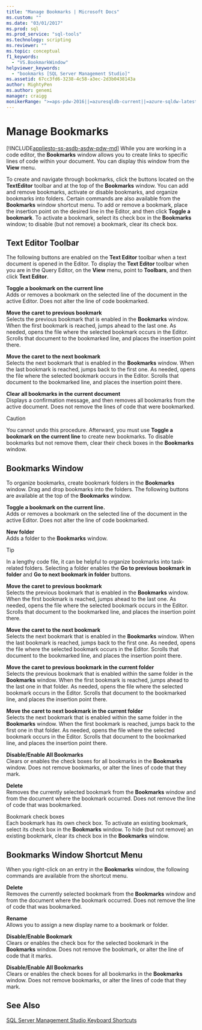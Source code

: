 ```yaml
---
title: "Manage Bookmarks | Microsoft Docs"
ms.custom: ""
ms.date: "03/01/2017"
ms.prod: sql
ms.prod_service: "sql-tools"
ms.technology: scripting
ms.reviewer: ""
ms.topic: conceptual
f1_keywords: 
  - "VS.BookmarkWindow"
helpviewer_keywords: 
  - "bookmarks [SQL Server Management Studio]"
ms.assetid: 67cc3fd6-3238-4c58-a3ec-2d3b0438143a
author: MightyPen
ms.author: genemi
manager: craigg
monikerRange: ">=aps-pdw-2016||=azuresqldb-current||=azure-sqldw-latest||>=sql-server-2016||=sqlallproducts-allversions||>=sql-server-linux-2017||=azuresqldb-mi-current"
---
```

# Manage Bookmarks
[!INCLUDE[appliesto-ss-asdb-asdw-pdw-md](../../includes/appliesto-ss-asdb-asdw-pdw-md.md)]
  While you are working in a code editor, the **Bookmarks** window allows you to create links to specific lines of code within your document. You can display this window from the **View** menu.  
  
 To create and navigate through bookmarks, click the buttons located on the **TextEditor** toolbar and at the top of the **Bookmarks** window. You can add and remove bookmarks, activate or disable bookmarks, and organize bookmarks into folders. Certain commands are also available from the **Bookmarks** window shortcut menu. To add or remove a bookmark, place the insertion point on the desired line in the Editor, and then click **Toggle a bookmark**. To activate a bookmark, select its check box in the **Bookmarks** window; to disable (but not remove) a bookmark, clear its check box.  
  
## Text Editor Toolbar  
 The following buttons are enabled on the **Text Editor** toolbar when a text document is opened in the Editor. To display the **Text Editor** toolbar when you are in the Query Editor, on the **View** menu, point to **Toolbars**, and then click **Text Editor**.  
  
 **Toggle a bookmark on the current line**  
 Adds or removes a bookmark on the selected line of the document in the active Editor. Does not alter the line of code bookmarked.  
  
 **Move the caret to previous bookmark**  
 Selects the previous bookmark that is enabled in the **Bookmarks** window. When the first bookmark is reached, jumps ahead to the last one. As needed, opens the file where the selected bookmark occurs in the Editor. Scrolls that document to the bookmarked line, and places the insertion point there.  
  
 **Move the caret to the next bookmark**  
 Selects the next bookmark that is enabled in the **Bookmarks** window. When the last bookmark is reached, jumps back to the first one. As needed, opens the file where the selected bookmark occurs in the Editor. Scrolls that document to the bookmarked line, and places the insertion point there.  
  
 **Clear all bookmarks in the current document**  
 Displays a confirmation message, and then removes all bookmarks from the active document. Does not remove the lines of code that were bookmarked.  
  
> [!CAUTION]  
>  You cannot undo this procedure. Afterward, you must use **Toggle a bookmark on the current line** to create new bookmarks. To disable bookmarks but not remove them, clear their check boxes in the **Bookmarks** window.  
  
## Bookmarks Window  
 To organize bookmarks, create bookmark folders in the **Bookmarks** window. Drag and drop bookmarks into the folders. The following buttons are available at the top of the **Bookmarks** window.  
  
 **Toggle a bookmark on the current line.**  
 Adds or removes a bookmark on the selected line of the document in the active Editor. Does not alter the line of code bookmarked.  
  
 **New folder**  
 Adds a folder to the **Bookmarks** window.  
  
> [!TIP]  
>  In a lengthy code file, it can be helpful to organize bookmarks into task-related folders. Selecting a folder enables the **Go to previous bookmark in folder** and **Go to next bookmark in folder** buttons.  
  
 **Move the caret to previous bookmark**  
 Selects the previous bookmark that is enabled in the **Bookmarks** window. When the first bookmark is reached, jumps ahead to the last one. As needed, opens the file where the selected bookmark occurs in the Editor. Scrolls that document to the bookmarked line, and places the insertion point there.  
  
 **Move the caret to the next bookmark**  
 Selects the next bookmark that is enabled in the **Bookmarks** window. When the last bookmark is reached, jumps back to the first one. As needed, opens the file where the selected bookmark occurs in the Editor. Scrolls that document to the bookmarked line, and places the insertion point there.  
  
 **Move the caret to previous bookmark in the current folder**  
 Selects the previous bookmark that is enabled within the same folder in the **Bookmarks** window. When the first bookmark is reached, jumps ahead to the last one in that folder. As needed, opens the file where the selected bookmark occurs in the Editor. Scrolls that document to the bookmarked line, and places the insertion point there.  
  
 **Move the caret to next bookmark in the current folder**  
 Selects the next bookmark that is enabled within the same folder in the **Bookmarks** window. When the first bookmark is reached, jumps back to the first one in that folder. As needed, opens the file where the selected bookmark occurs in the Editor. Scrolls that document to the bookmarked line, and places the insertion point there.  
  
 **Disable/Enable All Bookmarks**  
 Clears or enables the check boxes for all bookmarks in the **Bookmarks** window. Does not remove bookmarks, or alter the lines of code that they mark.  
  
 **Delete**  
 Removes the currently selected bookmark from the **Bookmarks** window and from the document where the bookmark occurred. Does not remove the line of code that was bookmarked.  
  
 Bookmark check boxes  
 Each bookmark has its own check box. To activate an existing bookmark, select its check box in the **Bookmarks** window. To hide (but not remove) an existing bookmark, clear its check box in the **Bookmarks** window.  
  
## Bookmarks Window Shortcut Menu  
 When you right-click on an entry in the **Bookmarks** window, the following commands are available from the shortcut menu.  
  
 **Delete**  
 Removes the currently selected bookmark from the **Bookmarks** window and from the document where the bookmark occurred. Does not remove the line of code that was bookmarked.  
  
 **Rename**  
 Allows you to assign a new display name to a bookmark or folder.  
  
 **Disable/Enable Bookmark**  
 Clears or enables the check box for the selected bookmark in the **Bookmarks** window. Does not remove the bookmark, or alter the line of code that it marks.  
  
 **Disable/Enable All Bookmarks**  
 Clears or enables the check boxes for all bookmarks in the **Bookmarks** window. Does not remove bookmarks, or alter the lines of code that they mark.  
  
## See Also  
 [SQL Server Management Studio Keyboard Shortcuts](../../tools/sql-server-management-studio/sql-server-management-studio-keyboard-shortcuts.md)  
  
  
